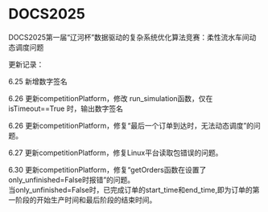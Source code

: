 # DOCS2025
DOCS2025第一届“辽河杯”数据驱动的复杂系统优化算法竞赛：柔性流水车间动态调度问题

更新记录：

6.25   新增数字签名

6.26   更新competitionPlatform，修改 run_simulation函数，仅在 isTimeout==True 时，输出数字签名

6.26   更新competitionPlatform，修复“最后一个订单到达时，无法动态调度”的问题。

6.27   更新competitionPlatform，修复Linux平台读取包错误的问题。

6.30   更新competitionPlatform，修复“getOrders函数在设置了only_unfinished=False时报错”的问题。  
       当only_unfinished=False时，已完成订单的start_time和end_time,即为订单的第一阶段的开始生产时间和最后阶段的结束时间。
